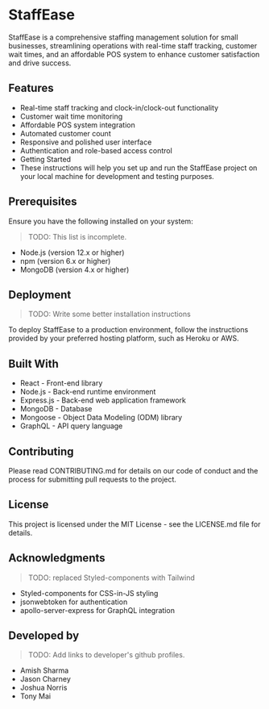 # StaffEase

StaffEase is a comprehensive staffing management solution for small businesses, streamlining operations with real-time staff tracking, customer wait times, and an affordable POS system to enhance customer satisfaction and drive success.

## Features

- Real-time staff tracking and clock-in/clock-out functionality
- Customer wait time monitoring
- Affordable POS system integration
- Automated customer count
- Responsive and polished user interface
- Authentication and role-based access control
- Getting Started
- These instructions will help you set up and run the StaffEase project on your local machine for development and testing purposes.

## Prerequisites

Ensure you have the following installed on your system:

> TODO: This list is incomplete.

- Node.js (version 12.x or higher)
- npm (version 6.x or higher)
- MongoDB (version 4.x or higher)

## Deployment

> TODO: Write some better installation instructions

To deploy StaffEase to a production environment, follow the instructions provided by your preferred hosting platform, such as Heroku or AWS.

## Built With

- React - Front-end library
- Node.js - Back-end runtime environment
- Express.js - Back-end web application framework
- MongoDB - Database
- Mongoose - Object Data Modeling (ODM) library
- GraphQL - API query language

## Contributing

Please read CONTRIBUTING.md for details on our code of conduct and the process for submitting pull requests to the project.

## License

This project is licensed under the MIT License - see the LICENSE.md file for details.

## Acknowledgments

> TODO: replaced Styled-components with Tailwind

- Styled-components for CSS-in-JS styling
- jsonwebtoken for authentication
- apollo-server-express for GraphQL integration

## Developed by

> TODO: Add links to developer's github profiles.

- Amish Sharma
- Jason Charney
- Joshua Norris
- Tony Mai
